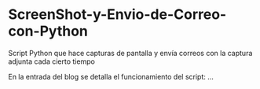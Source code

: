 # ScreenShot-y-Envio-de-Correo-con-Python
Script Python que hace capturas de pantalla y envía correos con la captura adjunta cada cierto tiempo

En la entrada del blog se detalla el funcionamiento del script: ...
